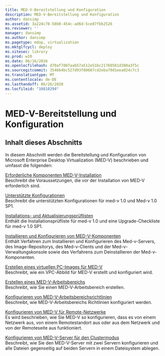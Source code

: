 ```yaml
---
title: MED-V-Bereitstellung und Konfiguration
description: MED-V-Bereitstellung und Konfiguration
author: dansimp
ms.assetid: 3a224c78-58b0-454c-ad6d-5ce87fbb2526
ms.reviewer: ''
manager: dansimp
ms.author: dansimp
ms.pagetype: mdop, virtualization
ms.mktglfcycl: deploy
ms.sitesec: library
ms.prod: w10
ms.date: 06/16/2016
ms.openlocfilehash: d70af7807aab57a512e51bc21760581d380a3f5c
ms.sourcegitcommit: 354664bc527d93f80687cd2eba70d1eea024c7c3
ms.translationtype: MT
ms.contentlocale: de-DE
ms.lasthandoff: 06/26/2020
ms.locfileid: "10810294"
---
```

# MED-V-Bereitstellung und Konfiguration


## Inhalt dieses Abschnitts


In diesem Abschnitt werden die Bereitstellung und Konfiguration von Microsoft Enterprise Desktop Virtualization (MED-V) beschrieben und umfasst die folgenden:

<a href="" id="med-v-installation-prerequisites"></a>[Erforderliche Komponenten MED-V-Installation](med-v-installation-prerequisites.md)  
Beschreibt die Voraussetzungen, die vor der Installation von MED-V erforderlich sind.

<a href="" id="supported-configurations"></a>[Unterstützte Konfigurationen](supported-configurationsmedv-orientation.md)  
Beschreibt die unterstützten Konfigurationen für med-v 1.0 und Med-v 1.0 SP1.

<a href="" id="installation-and-upgrade-checklists"></a>[Installations- und Aktualisierungsprüflisten](installation-and-upgrade-checklists.md)  
Enthält die Installationsprüfliste für med-v 1.0 und eine Upgrade-Checkliste für med-v 1.0 SP1.

<a href="" id="installing-and-configuring-med-v-components"></a>[Installieren und Konfigurieren von MED-V-Komponenten](installing-and-configuring-med-v-components.md)  
Enthält Verfahren zum Installieren und Konfigurieren des Med-v-Servers, des Image-Repositorys, des Med-v-Clients und der Med-v-Verwaltungskonsole sowie des Verfahrens zum Deinstallieren der Med-v-Komponenten.

<a href="" id="creating-a-virtual-pc-image-for-med-v"></a>[Erstellen eines virtuellen PC-Images für MED-V](creating-a-virtual-pc-image-for-med-v.md)  
Beschreibt, wie ein VPC-Abbild für MED-V erstellt und konfiguriert wird.

<a href="" id="creating-a-med-v-workspace"></a>[Erstellen eines MED-V-Arbeitsbereichs](creating-a-med-v-workspacemedv-10-sp1.md)  
Beschreibt, wie Sie einen MED-V-Arbeitsbereich erstellen.

<a href="" id="configuring-med-v-workspace-policies"></a>[Konfigurieren von MED-V-Arbeitsbereichsrichtlinien](configuring-med-v-workspace-policies.md)  
Beschreibt, wie MED-V-Arbeitsbereichs Richtlinien konfiguriert werden.

<a href="" id="configuring-med-v-for-remote-networks"></a>[Konfigurieren von MED-V für Remote-Netzwerke](configuring-med-v-for-remote-networks.md)  
Es wird beschrieben, wie Sie MED-V so konfigurieren, dass es von einem Netzwerk aus, von einem Remotestandort aus oder aus dem Netzwerk und von der Remoteseite aus funktioniert.

<a href="" id="configuring-med-v-server-for-cluster-mode"></a>[Konfigurieren von MED-V-Server für den Clustermodus](configuring-med-v-server-for-cluster-mode.md)  
Beschreibt, wie Sie den MED-V-Server mit zwei Servern konfigurieren und alle Dateien gegenseitig auf beiden Servern in einem Dateisystem ablegen.

 

 





